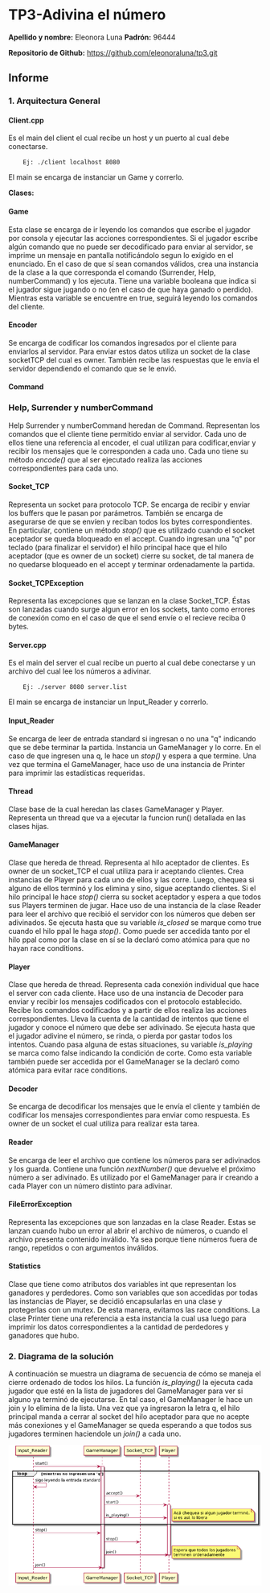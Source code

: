 # TP3-Adivina el número

**Apellido y nombre:** Eleonora Luna 
**Padrón:** 96444

**Repositorio de Github:** https://github.com/eleonoraluna/tp3.git

## Informe

### 1. Arquitectura General

#### Client.cpp

Es el main del client el cual recibe un host y un puerto al cual debe conectarse.

```
    Ej: ./client localhost 8080
```

El main se encarga de instanciar un Game y correrlo.

**Clases:**

#### Game

Esta clase se encarga de ir leyendo los comandos que escribe el jugador por consola y ejecutar las acciones
correspondientes. Si el jugador escribe algún comando que no puede ser decodificado para enviar al servidor,
se imprime un mensaje en pantalla notificándolo segun lo exigido en el enunciado. En el caso de que sí sean
comandos válidos, crea una instancia de la clase a la que corresponda el comando (Surrender, Help, numberCommand)
y los ejecuta. Tiene una variable booleana que indica si el jugador sigue jugando o no (en el caso de que haya
ganado o perdido). Mientras esta variable se encuentre en true, seguirá leyendo los comandos del cliente.

#### Encoder

Se encarga de codificar los comandos ingresados por el cliente para enviarlos al servidor. Para enviar estos datos
utiliza un socket de la clase socketTCP del cual es owner. También recibe las respuestas que le envía el servidor
dependiendo el comando que se le envió.

#### Command
### Help, Surrender y numberCommand

Help Surrender y numberCommand heredan de Command. Representan los comandos que el cliente tiene permitido enviar
al servidor. Cada uno de ellos tiene una referencia al encoder, el cual utilizan para codificar,enviar y recibir los 
mensajes que le corresponden a cada uno. Cada uno tiene su método *encode()* que al ser ejecutado realiza las acciones
correspondientes para cada uno.

#### Socket_TCP
Representa un socket para protocolo TCP. Se encarga de recibir y enviar los buffers que le pasan por parámetros. 
También se encarga de asegurarse de que se envíen y reciban todos los bytes correspondientes.
En particular, contiene un método *stop()* que es utilizado cuando el socket aceptador se queda bloqueado en el accept.
Cuando ingresan una "q" por teclado (para finalizar el servidor) el hilo principal hace que el hilo aceptador (que 
es owner de un socket) cierre su socket, de tal manera de no quedarse bloqueado en el accept y terminar ordenadamente
la partida.

#### Socket_TCPException
Representa las excepciones que se lanzan en la clase Socket_TCP. Éstas son lanzadas cuando surge algun error en los sockets,
tanto como errores de conexión como en el caso de que el send envíe o el recieve reciba 0 bytes.

#### Server.cpp
Es el main del server el cual recibe un puerto al cual debe conectarse y un archivo del cual lee los números a adivinar.

```
    Ej: ./server 8080 server.list
```

El main se encarga de instanciar un Input_Reader y correrlo.

#### Input_Reader
Se encarga de leer de entrada standard si ingresan o no una "q" indicando que se debe terminar la partida.
Instancia un GameManager y lo corre. En el caso de que ingresen una q, le hace un *stop()* y espera a que termine.
Una vez que termina el GameManager, hace uso de una instancia de Printer para imprimir las estadísticas requeridas.

#### Thread
Clase base de la cual heredan las clases GameManager y Player. Representa un thread que va a ejecutar la funcion run()
detallada en las clases hijas.

#### GameManager
Clase que hereda de thread. Representa al hilo aceptador de clientes. Es owner de un socket_TCP el cual utiliza para
ir aceptando clientes. Crea instancias de Player para cada uno de ellos y las corre. Luego, chequea si alguno de ellos 
terminó y los elimina y sino, sigue aceptando clientes. Si el hilo principal le hace *stop()* cierra su socket aceptador
y espera a que todos sus Players terminen de jugar. Hace uso de una instancia de la clase Reader para leer el archivo
que recibió el servidor con los números que deben ser adivinados. Se ejecuta hasta que su variable *is_closed* se marque
como true cuando el hilo ppal le haga *stop()*. Como puede ser accedida tanto por el hilo ppal como por la clase en sí
se la declaró como atómica para que no hayan race conditions.

#### Player
Clase que hereda de thread. Representa cada conexión individual que hace el server con cada cliente. Hace uso de una
instancia de Decoder para enviar y recibir los mensajes codificados con el protocolo establecido. Recibe los comandos
codificados y a partir de ellos realiza las acciones correspondientes. Lleva la cuenta de la cantidad de intentos que
tiene el jugador y conoce el número que debe ser adivinado. Se ejecuta hasta que el jugador adivine el número, se rinda,
o pierda por gastar todos los intentos. Cuando pasa alguna de estas situaciones, su variable *is_playing* se marca
como false indicando la condición de corte. Como esta variable también puede ser accedida por el GameManager se la declaró
como atómica para evitar race conditions.

#### Decoder
Se encarga de decodificar los mensajes que le envía el cliente y también de codificar los mensajes correspondientes
para enviar como respuesta. Es owner de un socket el cual utiliza para realizar esta tarea.

#### Reader
Se encarga de leer el archivo que contiene los números para ser adivinados y los guarda. Contiene una función
*nextNumber()* que devuelve el próximo número a ser adivinado. Es utilizado por el GameManager para ir creando
a cada Player con un número distinto para adivinar.

#### FileErrorException
Representa las excepciones que son lanzadas en la clase Reader. Estas se lanzan cuando hubo un error al abrir el
archivo de números, o cuando el archivo presenta contenido inválido. Ya sea porque tiene números fuera de rango,
repetidos o con argumentos inválidos.

#### Statistics
Clase que tiene como atributos dos variables int que representan los ganadores y perdedores.
Como son variables que son accedidas por todas las instancias de Player, se decidió encapsularlas en una 
clase y protegerlas con un mutex. De esta manera, evitamos las race conditions.
La clase Printer tiene una referencia a esta instancia la cual usa luego para imprimir los datos correspondientes
a la cantidad de perdedores y ganadores que hubo.

### 2. Diagrama de la solución

A continuación se muestra un diagrama de secuencia de cómo se maneja el cierre ordenado de todos los hilos.
La función *is_playing()* la ejecuta cada jugador que esté en la lista de jugadores del GameManager para ver
si alguno ya terminó de ejecutarse. En tal caso, el GameManager le hace un join y lo elimina de la lista. Una vez
que ya ingresaron la letra q, el hilo principal manda a cerrar al socket del hilo aceptador para que no acepte más 
conexiones y el GameManager se queda esperando a que todos sus jugadores terminen haciendole un *join()* a cada uno.


<p align="center">
<img src="Diagrama_Secuencia_tp3.png">
</p>


